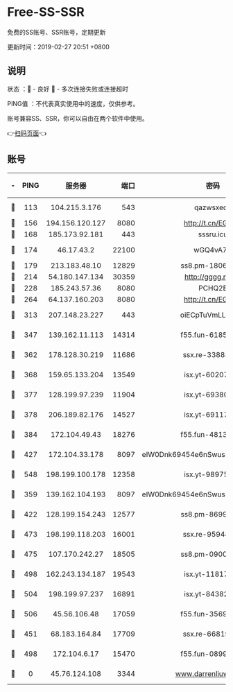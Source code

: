 # Free-SS-SSR

免费的SS账号、SSR账号，定期更新

更新时间：2019-02-27 20:51 +0800

## 说明

状态     ：🙂 - 良好 🙁 - 多次连接失败或连接超时

PING值   ：不代表真实使用中的速度，仅供参考。

账号兼容SS、SSR，你可以自由在两个软件中使用。

👉[扫码页面](https://liesauer.github.io/free-ss-ssr.github.io/)👈

## 账号

|-|PING|服务器|端口|密码|加密方式|区域|
|:----:|:----:|:-----:|-----:|:----:|:----:|:----:|
|🙂|113|104.215.3.176|543|qazwsxedc|aes-256-gcm|JP|
|🙂|156|194.156.120.127|8080|http://t.cn/EGJIyrl|rc4-md5|RU|
|🙂|168|185.173.92.181|443|sssru.icu|rc4-md5|RU|
|🙂|174|46.17.43.2|22100|wGQ4vA7D|aes-256-gcm|RU|
|🙂|179|213.183.48.10|12829|ss8.pm-18060932|rc4-md5|RU|
|🙂|214|54.180.147.134|30359|http://gggg.rocks|chacha20|KR|
|🙂|228|185.243.57.36|8080|PCHQ2E|rc4-md5|US|
|🙂|264|64.137.160.203|8080|http://t.cn/EGJIyrl|rc4-md5|CA|
|🙂|313|207.148.23.227|443|oiECpTuVmLLxk4Ts|aes-256-cfb|US|
|🙂|347|139.162.11.113|14314|f55.fun-61852729|aes-256-cfb|SG|
|🙂|362|178.128.30.219|11686|ssx.re-33883463|aes-256-cfb|SG|
|🙂|368|159.65.133.204|13549|isx.yt-60207072|aes-256-cfb|SG|
|🙂|377|128.199.97.239|11904|isx.yt-69380692|aes-256-cfb|SG|
|🙂|378|206.189.82.176|14527|isx.yt-69117684|aes-256-cfb|SG|
|🙂|384|172.104.49.43|18276|f55.fun-48130334|aes-256-cfb|SG|
|🙂|427|172.104.33.178|8097|eIW0Dnk69454e6nSwuspv9DmS201tQ0D|aes-256-cfb|SG|
|🙂|548|198.199.100.178|12358|isx.yt-98975668|aes-256-cfb|US|
|🙂|359|139.162.104.193|8097|eIW0Dnk69454e6nSwuspv9DmS201tQ0D|aes-256-cfb|JP|
|🙂|422|128.199.154.243|12577|ss8.pm-86995994|aes-256-cfb|SG|
|🙂|473|198.199.118.203|16001|ssx.re-95948292|aes-256-cfb|US|
|🙂|475|107.170.242.27|18505|ss8.pm-09004654|aes-256-cfb|US|
|🙂|498|162.243.134.187|19543|isx.yt-11817529|aes-256-cfb|US|
|🙂|504|198.199.97.237|16891|isx.yt-84382608|aes-256-cfb|US|
|🙂|506|45.56.106.48|17059|f55.fun-35691785|aes-256-cfb|US|
|🙁|451|68.183.164.84|17709|ssx.re-66819561|aes-256-cfb|US|
|🙁|498|172.104.6.17|15470|f55.fun-08999050|aes-256-cfb|US|
|🙁|0|45.76.124.108|3344|www.darrenliuwei.com|aes-256-cfb|AU|
